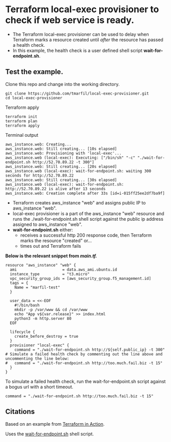 # Terraform local-exec provisioner to check if web service is ready.

- The Terraform local-exec provisioner can be used to delay when Terraform marks a resource created until _after_ the resource has passed a health check.
- In this example, the health check is a user defined shell script **wait-for-endpoint.sh**.

## Test the example.

Clone this repo and change into the working directory.
```
git clone https://github.com/tmarfil/local-exec-provisioner.git
cd local-exec-provisioner
```
Terraform apply
```
terraform init
terraform plan
terraform apply
```
Terminal output
```
aws_instance.web: Creating...
aws_instance.web: Still creating... [10s elapsed]
aws_instance.web: Provisioning with 'local-exec'...
aws_instance.web (local-exec): Executing: ["/bin/sh" "-c" "./wait-for-endpoint.sh http://52.70.89.22 -t 300"]
aws_instance.web: Still creating... [20s elapsed]
aws_instance.web (local-exec): wait-for-endpoint.sh: waiting 300 seconds for http://52.70.89.22
aws_instance.web: Still creating... [30s elapsed]
aws_instance.web (local-exec): wait-for-endpoint.sh: http://52.70.89.22 is alive after 13 seconds
aws_instance.web: Creation complete after 33s [id=i-015ff25ee2df7ba9f]
```
- Terraform creates aws_instance "web" and assigns public IP to aws_instance "web".
- local-exec provisioner is a part of the aws_instance "web" resource and runs the ./wait-for-endpoint.sh shell script against the public ip address assigned to aws_instance "web".
- **wait-for-endpoint.sh** either:
  - receives a successful http 200 response code, then Terraform marks the resource "created" or...
  - times out and Terraform fails

**Below is the relevant snippet from _main.tf._**

```
resource "aws_instance" "web" {
  ami                    = data.aws_ami.ubuntu.id
  instance_type          = "t3.micro"
  vpc_security_group_ids = [aws_security_group.f5_management.id]
  tags = {
    Name = "marfil-test"
  }

  user_data = <<-EOF
    #!/bin/bash
    mkdir -p /var/www && cd /var/www
    echo "App v${var.release}" >> index.html
    python3 -m http.server 80
  EOF

  lifecycle {
    create_before_destroy = true
  }
  provisioner "local-exec" {
    command = "./wait-for-endpoint.sh http://${self.public_ip} -t 300"
# Simulate a failed health check by commenting out the line above and uncommenting the line below:
#   command = "./wait-for-endpoint.sh http://too.much.fail.biz -t 15"
  }
}
```
To simulate a failed health check, run the wait-for-endpoint.sh script against a bogus url with a short timeout.

```
command = "./wait-for-endpoint.sh http://too.much.fail.biz -t 15"
```

## Citations

Based on an example from [Terraform in Action](https://www.manning.com/books/terraform-in-action).

Uses the [wait-for-endpoint.sh](https://github.com/cec/wait-for-endpoint/blob/master/wait-for-endpoint.sh) shell script.
